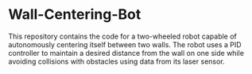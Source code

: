 # Wall-Centering-Bot
This repository contains the code for a two-wheeled robot capable of autonomously centering itself between two walls. The robot uses a PID controller to maintain a desired distance from the wall on one side while avoiding collisions with obstacles using data from its laser sensor. 
